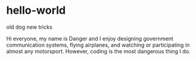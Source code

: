 # hello-world
old dog new tricks

Hi everyone, my name is Danger and I enjoy designing government communication systems, flying airplanes, and watching or participating in almost any motorsport. However, coding is the most dangerous thing I do.
